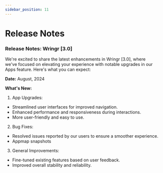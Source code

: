 ```yaml
---
sidebar_position: 11
---
```


# Release Notes

### Release Notes: Wringr [3.0]

We're excited to share the latest enhancements in Wringr [3.0], where we've focused on elevating your experience with notable upgrades in our Apps feature. Here's what you can expect:

**Date:** August, 2024

**What's New:**

1. App Upgrades:

- Streamlined user interfaces for improved navigation.
- Enhanced performance and responsiveness during interactions.
- More user-friendly and easy to use.

2. Bug Fixes:

- Resolved issues reported by our users to ensure a smoother experience.
- Appmap snapshots

3. General Improvements:

- Fine-tuned existing features based on user feedback.
- Improved overall stability and reliability.
